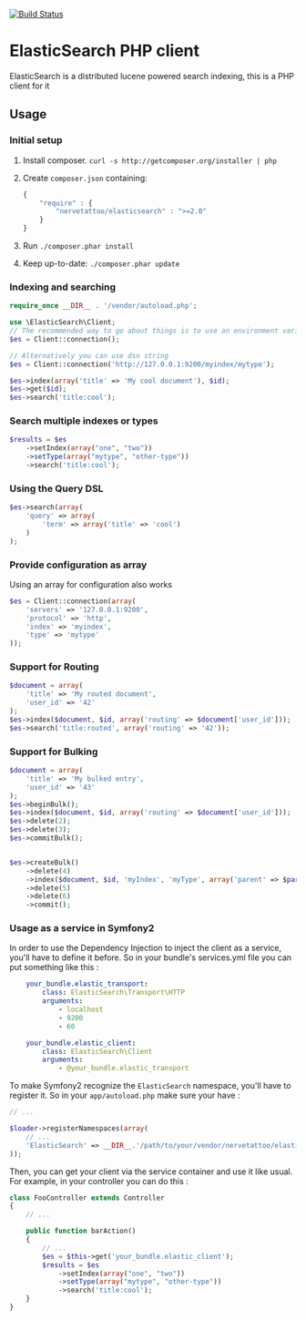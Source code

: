 [![Build Status](https://secure.travis-ci.org/nervetattoo/elasticsearch.png?branch=master)](http://travis-ci.org/nervetattoo/elasticsearch)
# ElasticSearch PHP client
ElasticSearch is a distributed lucene powered search indexing, this is a PHP client for it

## Usage

### Initial setup

1. Install composer. `curl -s http://getcomposer.org/installer | php`
2. Create `composer.json` containing:

    ```js
    {
        "require" : {
            "nervetattoo/elasticsearch" : ">=2.0"
        }
    }
    ```
3. Run `./composer.phar install`
4. Keep up-to-date: `./composer.phar update`

### Indexing and searching

```php
require_once __DIR__ . '/vendor/autoload.php';

use \ElasticSearch\Client;
// The recommended way to go about things is to use an environment variable called ELASTICSEARCH_URL
$es = Client::connection();

// Alternatively you can use dsn string
$es = Client::connection('http://127.0.0.1:9200/myindex/mytype');

$es->index(array('title' => 'My cool document'), $id);
$es->get($id);
$es->search('title:cool');
```

### Search multiple indexes or types

```php
$results = $es
    ->setIndex(array("one", "two"))
    ->setType(array("mytype", "other-type"))
    ->search('title:cool');
```

### Using the Query DSL

```php
$es->search(array(
    'query' => array(
        'term' => array('title' => 'cool')
    )
);
```

### Provide configuration as array

Using an array for configuration also works

```php
$es = Client::connection(array(
    'servers' => '127.0.0.1:9200',
    'protocol' => 'http',
    'index' => 'myindex',
    'type' => 'mytype'
));
```

### Support for Routing

```php
$document = array(
    'title' => 'My routed document',
    'user_id' => '42'
);
$es->index($document, $id, array('routing' => $document['user_id']));
$es->search('title:routed', array('routing' => '42'));
```


### Support for Bulking

```php
$document = array(
    'title' => 'My bulked entry',
    'user_id' => '43'
);
$es->beginBulk();
$es->index($document, $id, array('routing' => $document['user_id']));
$es->delete(2);
$es->delete(3);
$es->commitBulk();


$es->createBulk()
    ->delete(4)
    ->index($document, $id, 'myIndex', 'myType', array('parent' => $parentId));
    ->delete(5)
    ->delete(6)
    ->commit();

```

### Usage as a service in Symfony2

In order to use the Dependency Injection to inject the client as a service, you'll have to define it before.
So in your bundle's services.yml file you can put something like this :
```yml
    your_bundle.elastic_transport:
        class: ElasticSearch\Transport\HTTP
        arguments:
            - localhost
            - 9200
            - 60

    your_bundle.elastic_client:
        class: ElasticSearch\Client
        arguments:
            - @your_bundle.elastic_transport
```
To make Symfony2 recognize the `ElasticSearch` namespace, you'll have to register it. So in your `app/autoload.php` make sure your have :
```php
// ...

$loader->registerNamespaces(array(
    // ...
    'ElasticSearch' => __DIR__.'/path/to/your/vendor/nervetattoo/elasticsearch/src',
));
```
Then, you can get your client via the service container and use it like usual. For example, in your controller you can do this :
```php
class FooController extends Controller
{
    // ...

    public function barAction()
    {
        // ...
        $es = $this->get('your_bundle.elastic_client');
        $results = $es
            ->setIndex(array("one", "two"))
            ->setType(array("mytype", "other-type"))
            ->search('title:cool');
    }
}
```
